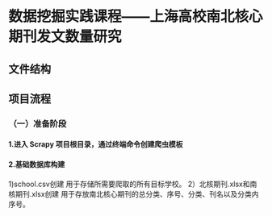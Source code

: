 # 数据挖掘实践课程——上海高校南北核心期刊发文数量研究

## 文件结构

## 项目流程

### （一）准备阶段

#### 1.进入 Scrapy 项目根目录，通过终端命令创建爬虫模板

#### 2.基础数据库构建
1)school.csv创建
    用于存储所需要爬取的所有目标学校。
2）北核期刊.xlsx和南核期刊.xlsx创建
    用于存放南北核心期刊的总分类、序号、分类、刊名以及分类内序号。